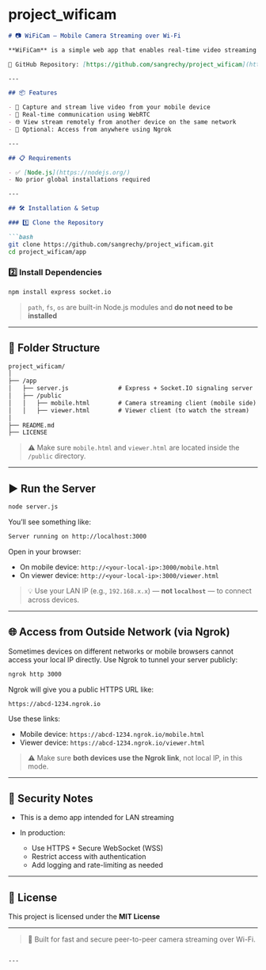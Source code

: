 # project_wificam



````markdown
# 📷 WiFiCam – Mobile Camera Streaming over Wi-Fi

**WiFiCam** is a simple web app that enables real-time video streaming from a mobile device to another device using WebRTC and Socket.IO. It is ideal for LAN-based peer-to-peer streaming or remote viewing via Ngrok tunneling.

🔗 GitHub Repository: [https://github.com/sangrechy/project_wificam](https://github.com/sangrechy/project_wificam)

---

## 📦 Features

- 📱 Capture and stream live video from your mobile device
- 🔁 Real-time communication using WebRTC
- 🌐 View stream remotely from another device on the same network
- 🚀 Optional: Access from anywhere using Ngrok

---

## 📋 Requirements

- ✅ [Node.js](https://nodejs.org/)
- No prior global installations required

---

## 🛠️ Installation & Setup

### 1️⃣ Clone the Repository

```bash
git clone https://github.com/sangrechy/project_wificam.git
cd project_wificam/app
````

### 2️⃣ Install Dependencies

```bash
npm install express socket.io
```

> `path`, `fs`, `os` are built-in Node.js modules and **do not need to be installed**

---

## 📁 Folder Structure

```txt
project_wificam/
│
├── /app
│   ├── server.js              # Express + Socket.IO signaling server
│   ├── /public
│   │   ├── mobile.html        # Camera streaming client (mobile side)
│   │   ├── viewer.html        # Viewer client (to watch the stream)
│
├── README.md
├── LICENSE
```

> ⚠️ Make sure `mobile.html` and `viewer.html` are located inside the `/public` directory.

---

## ▶️ Run the Server

```bash
node server.js
```

You’ll see something like:

```txt
Server running on http://localhost:3000
```

Open in your browser:

* On mobile device: `http://<your-local-ip>:3000/mobile.html`
* On viewer device: `http://<your-local-ip>:3000/viewer.html`

> 💡 Use your LAN IP (e.g., `192.168.x.x`) — **not `localhost`** — to connect across devices.

---

## 🌐 Access from Outside Network (via Ngrok)

Sometimes devices on different networks or mobile browsers cannot access your local IP directly. Use Ngrok to tunnel your server publicly:

```bash
ngrok http 3000
```

Ngrok will give you a public HTTPS URL like:

```
https://abcd-1234.ngrok.io
```

Use these links:

* Mobile device: `https://abcd-1234.ngrok.io/mobile.html`
* Viewer device: `https://abcd-1234.ngrok.io/viewer.html`

> ⚠️ Make sure **both devices use the Ngrok link**, not local IP, in this mode.

---

## 🔐 Security Notes

* This is a demo app intended for LAN streaming
* In production:

  * Use HTTPS + Secure WebSocket (WSS)
  * Restrict access with authentication
  * Add logging and rate-limiting as needed

---

## 📜 License

This project is licensed under the **MIT License**

---

> 🎥 Built for fast and secure peer-to-peer camera streaming over Wi-Fi.

```

---

```
